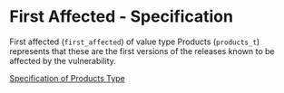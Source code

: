 # First Affected - Specification

First affected (`first_affected`) of value type Products (`products_t`)
represents that these are the first versions of the releases known to be
affected by the vulnerability.

[Specification of Products Type](../../../types/products-spec.en.md)
